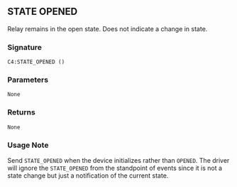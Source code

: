 ## STATE OPENED

Relay remains in the open state. Does not indicate a change in state.


### Signature

`C4:STATE_OPENED ()` 


### Parameters

`None`


### Returns

`None`


### Usage Note

Send `STATE_OPENED` when the device initializes rather than `OPENED`. The driver will ignore the `STATE_OPENED` from the standpoint of events since it is not a state change but just a notification of the current state.


